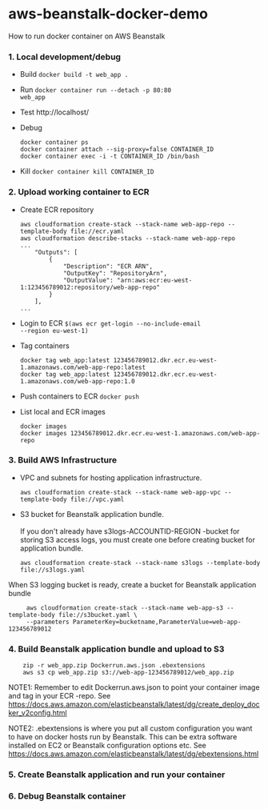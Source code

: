 # aws-beanstalk-docker-demo
How to run docker container on AWS Beanstalk

### 1. Local development/debug
  * Build <code>docker build -t web_app .</code>
  * Run <code>docker container run --detach -p 80:80 web_app</code>
  * Test http://localhost/
  * Debug
  
        docker container ps
        docker container attach --sig-proxy=false CONTAINER_ID
        docker container exec -i -t CONTAINER_ID /bin/bash
        
  * Kill <code>docker container kill CONTAINER_ID</code>

### 2. Upload working container to ECR
  * Create ECR repository<br>

        aws cloudformation create-stack --stack-name web-app-repo --template-body file://ecr.yaml
        aws cloudformation describe-stacks --stack-name web-app-repo
        ...
            "Outputs": [
                {
                    "Description": "ECR ARN", 
                    "OutputKey": "RepositoryArn", 
                    "OutputValue": "arn:aws:ecr:eu-west-1:123456789012:repository/web-app-repo"
                }
            ],
        ...
 
  * Login to ECR <code>$(aws ecr get-login --no-include-email --region eu-west-1)</code>
  * Tag containers
  
        docker tag web_app:latest 123456789012.dkr.ecr.eu-west-1.amazonaws.com/web-app-repo:latest
        docker tag web_app:latest 123456789012.dkr.ecr.eu-west-1.amazonaws.com/web-app-repo:1.0
      
  * Push containers to ECR <code>docker push</code>
  * List local and ECR images
  
        docker images
        docker images 123456789012.dkr.ecr.eu-west-1.amazonaws.com/web-app-repo

### 3. Build AWS Infrastructure

   * VPC and subnets for hosting application infrastructure.

         aws cloudformation create-stack --stack-name web-app-vpc --template-body file://vpc.yaml

   * S3 bucket for Beanstalk application bundle.<br><br>
If you don't already have s3logs-ACCOUNTID-REGION -bucket for storing S3 access logs,
you must create one before creating bucket for application bundle.

         aws cloudformation create-stack --stack-name s3logs --template-body file://s3logs.yaml
 When S3 logging bucket is ready, create a bucket for Beanstalk application bundle

         aws cloudformation create-stack --stack-name web-app-s3 --template-body file://s3bucket.yaml \
         --parameters ParameterKey=bucketname,ParameterValue=web-app-123456789012

### 4. Build Beanstalk application bundle and upload to S3

        zip -r web_app.zip Dockerrun.aws.json .ebextensions
        aws s3 cp web_app.zip s3://web-app-123456789012/web_app.zip

NOTE1: Remember to edit Dockerrun.aws.json to point your container image and tag in your ECR -repo. See https://docs.aws.amazon.com/elasticbeanstalk/latest/dg/create_deploy_docker_v2config.html

NOTE2: .ebextensions is where you put all custom configuration you want to have on docker hosts run by Beanstalk. This can be extra software installed on EC2 or Beanstalk configuration options etc. See https://docs.aws.amazon.com/elasticbeanstalk/latest/dg/ebextensions.html

### 5. Create Beanstalk application and run your container

### 6. Debug Beanstalk container
